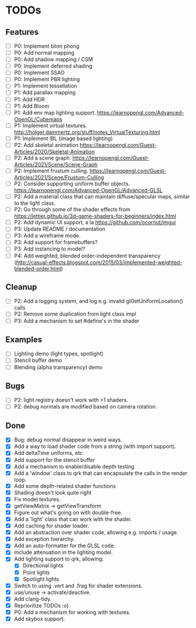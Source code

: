# TODOs

## Features
- [ ] P0: Implement blinn phong
- [ ] P0: Add normal mapping
- [ ] P0: Add shadow mapping / CSM
- [ ] P0: Implement deferred shading
- [ ] P0: Implement SSAO
- [ ] P0: Implement PBR lighting
- [ ] P1: Implement tessellation
- [ ] P1: Add parallax mapping
- [ ] P1: Add HDR
- [ ] P1: Add Bloom
- [ ] P1: Add env map lighting support. https://learnopengl.com/Advanced-OpenGL/Cubemaps
- [ ] P1: Implement virtual textures. http://holger.dammertz.org/stuff/notes_VirtualTexturing.html
- [ ] P1: Implement IBL (image based lighting)
- [ ] P2: Add skeletal animation https://learnopengl.com/Guest-Articles/2020/Skeletal-Animation
- [ ] P2: Add a scene graph. https://learnopengl.com/Guest-Articles/2021/Scene/Scene-Graph
- [ ] P2: Implement frustum culling. https://learnopengl.com/Guest-Articles/2021/Scene/Frustum-Culling
- [ ] P2: Consider supporting uniform buffer objects. https://learnopengl.com/Advanced-OpenGL/Advanced-GLSL
- [ ] P2: Add a material class that can maintain diffuse/specular maps, similar to the light class.
- [ ] P2: Go through some of the shader effects from https://lettier.github.io/3d-game-shaders-for-beginners/index.html
- [ ] P2: Add dynamic UI support, a la https://github.com/ocornut/imgui
- [ ] P3: Update README / documentation
- [ ] P3: Add a wireframe mode.
- [ ] P3: Add support for framebuffers?
- [ ] P3: Add instancing to model?
- [ ] P4: Add weighted, blended order-independent transparency (http://casual-effects.blogspot.com/2015/03/implemented-weighted-blended-order.html)

## Cleanup
- [ ] P2: Add a logging system, and log e.g. invalid glGetUniformLocation() calls
- [ ] P2: Remove some duplication from light class impl
- [ ] P3: Add a mechanism to set #define's in the shader

## Examples
- [ ] Lighting demo (light types, spotlight)
- [ ] Stencil buffer demo
- [ ] Blending (alpha transparency) demo

## Bugs
- [ ] P2: light registry doesn't work with >1 shaders.
- [ ] P2: debug normals are modified based on camera rotation.

## Done
- [x] Bug: debug normal disappear in weird ways.
- [x] Add a way to load shader code from a string (with import support).
- [x] Add deltaTime uniforms, etc
- [x] Add support for the stencil buffer
- [x] Add a mechanism to enable/disable depth testing
- [x] Add a 'window' class to qrk that can encapsulate the calls in the render loop.
- [x] Add some depth-related shader functions
- [x] Shading doesn't look quite right
- [x] Fix model textures.
- [x] getViewMatrix -> getViewTransform
- [x] Figure out what's going on with double-free.
- [x] Add a 'light' class that can work with the shader.
- [x] Add caching for shader loader.
- [x] Add an abstraction over shader code, allowing e.g. imports / usage.
- [x] Add exception hierarchy.
- [x] Add an auto-formatter for the GLSL code.
- [x] Include attenuation in the lighting model.
- [x] Add lighting support to qrk, allowing:
  - [x] Directional lights
  - [x] Point lights
  - [x] Spotlight lights
- [x] Switch to using .vert and .frag for shader extensions.
- [x] use/unuse -> activate/deactive.
- [x] Add clang-tidy.
- [x] Reprioritize TODOs :o)
- [x] P0: Add a mechanism for working with textures.
- [x] Add skybox support.
